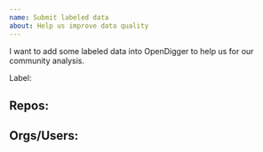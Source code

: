 ```yaml
---
name: Submit labeled data
about: Help us improve data quality
---
```


<!-- Please help us help you by filling out the following sections as thoroughly as you can. If you have additional information, you can adjust the issue structure yourself -->

I want to add some labeled data into OpenDigger to help us for our community analysis.

<!-- What do you want to label the following data, like 'Apache Software Foundation', 'Linux Foundation', 'Chinese', 'Microsoft'... -->
Label: 

<!-- For example, 'microsoft/vscode'. If you fill them in, it means that you think the data has the label you filled above. 
Make sure every data line starts with '- ' like:

Repos:
- microsoft/vscode
- kubernetes/kubernetes

-->
Repos:
-

<!-- You can fill in the name of the organization or individual user. 

Make sure every data line starts with '- ' like:

Orgs/Users:
- microsoft
- google
- X-lab2017

-->
Orgs/Users:
-

<!-- :) Thank you for reading here! -->
